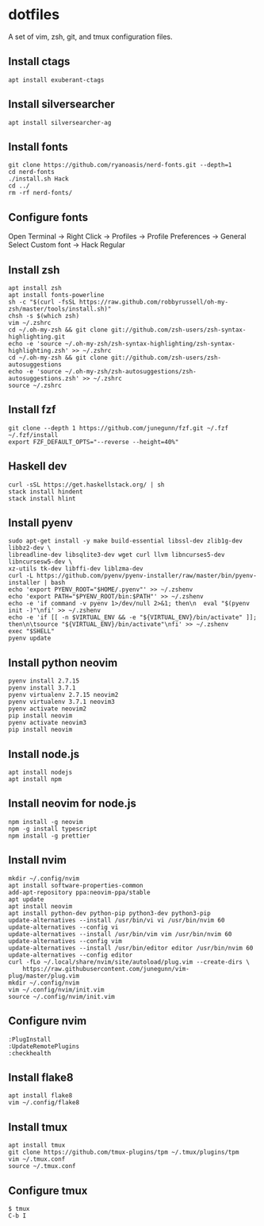 # dotfiles
A set of vim, zsh, git, and tmux configuration files.

## Install ctags
```apt install exuberant-ctags```

## Install silversearcher
```apt install silversearcher-ag```

## Install fonts
```
git clone https://github.com/ryanoasis/nerd-fonts.git --depth=1
cd nerd-fonts
./install.sh Hack
cd ../
rm -rf nerd-fonts/
```

## Configure fonts
Open Terminal -> Right Click -> Profiles -> Profile Preferences -> General
Select Custom font -> Hack Regular

## Install zsh
```
apt install zsh
apt install fonts-powerline
sh -c "$(curl -fsSL https://raw.github.com/robbyrussell/oh-my-zsh/master/tools/install.sh)"
chsh -s $(which zsh)
vim ~/.zshrc
cd ~/.oh-my-zsh && git clone git://github.com/zsh-users/zsh-syntax-highlighting.git
echo -e 'source ~/.oh-my-zsh/zsh-syntax-highlighting/zsh-syntax-highlighting.zsh' >> ~/.zshrc
cd ~/.oh-my-zsh && git clone git://github.com/zsh-users/zsh-autosuggestions
echo -e 'source ~/.oh-my-zsh/zsh-autosuggestions/zsh-autosuggestions.zsh' >> ~/.zshrc
source ~/.zshrc
```

## Install fzf
```
git clone --depth 1 https://github.com/junegunn/fzf.git ~/.fzf
~/.fzf/install
export FZF_DEFAULT_OPTS="--reverse --height=40%"
```

## Haskell dev
```
curl -sSL https://get.haskellstack.org/ | sh
stack install hindent
stack install hlint
```

## Install pyenv
```
sudo apt-get install -y make build-essential libssl-dev zlib1g-dev libbz2-dev \
libreadline-dev libsqlite3-dev wget curl llvm libncurses5-dev libncursesw5-dev \
xz-utils tk-dev libffi-dev liblzma-dev
curl -L https://github.com/pyenv/pyenv-installer/raw/master/bin/pyenv-installer | bash
echo 'export PYENV_ROOT="$HOME/.pyenv"' >> ~/.zshenv
echo 'export PATH="$PYENV_ROOT/bin:$PATH"' >> ~/.zshenv
echo -e 'if command -v pyenv 1>/dev/null 2>&1; then\n  eval "$(pyenv init -)"\nfi' >> ~/.zshenv
echo -e 'if [[ -n $VIRTUAL_ENV && -e "${VIRTUAL_ENV}/bin/activate" ]]; then\n\tsource "${VIRTUAL_ENV}/bin/activate"\nfi' >> ~/.zshenv
exec "$SHELL"
pyenv update
```

## Install python neovim
```
pyenv install 2.7.15
pyenv install 3.7.1
pyenv virtualenv 2.7.15 neovim2
pyenv virtualenv 3.7.1 neovim3
pyenv activate neovim2
pip install neovim
pyenv activate neovim3
pip install neovim
```

## Install node.js
```
apt install nodejs
apt install npm
```

## Install neovim for node.js
```
npm install -g neovim
npm -g install typescript
npm install -g prettier
```

## Install nvim
```
mkdir ~/.config/nvim
apt install software-properties-common
add-apt-repository ppa:neovim-ppa/stable
apt update
apt install neovim
apt install python-dev python-pip python3-dev python3-pip
update-alternatives --install /usr/bin/vi vi /usr/bin/nvim 60
update-alternatives --config vi
update-alternatives --install /usr/bin/vim vim /usr/bin/nvim 60
update-alternatives --config vim
update-alternatives --install /usr/bin/editor editor /usr/bin/nvim 60
update-alternatives --config editor
curl -fLo ~/.local/share/nvim/site/autoload/plug.vim --create-dirs \
    https://raw.githubusercontent.com/junegunn/vim-plug/master/plug.vim
mkdir ~/.config/nvim
vim ~/.config/nvim/init.vim
source ~/.config/nvim/init.vim
```

## Configure nvim
```
:PlugInstall
:UpdateRemotePlugins
:checkhealth
```

## Install flake8
```
apt install flake8
vim ~/.config/flake8
```

## Install tmux
```
apt install tmux
git clone https://github.com/tmux-plugins/tpm ~/.tmux/plugins/tpm
vim ~/.tmux.conf
source ~/.tmux.conf
```

## Configure tmux
```
$ tmux
C-b I
```
